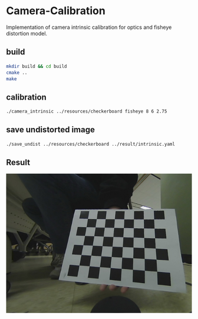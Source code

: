 # Camera-Calibration
Implementation of camera intrinsic calibration for optics and fisheye distortion model.

## build
```bash
mkdir build && cd build
cmake .. 
make
```

## calibration

```bash
./camera_intrinsic ../resources/checkerboard fisheye 8 6 2.75
```

## save undistorted image

```bash
./save_undist ../resources/checkerboard ../result/intrinsic.yaml
```


## Result

![](./result/22.jpg)
